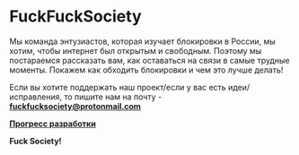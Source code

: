 # FuckFuckSociety

Мы команда энтузиастов, которая изучает блокировки в России, мы хотим, чтобы интернет был открытым и свободным. Поэтому мы постараемся рассказать вам, как оставаться на связи в самые трудные моменты. Покажем как обходить блокировки и чем это лучше делать!

Если вы хотите поддержать наш проект/если у вас есть идеи/исправления, то пишите нам на почту - **fuckfucksociety@protonmail.com**

**[Прогресс разработки](https://github.com/orgs/f5ociety/projects/1)**

**Fuck Society!**
